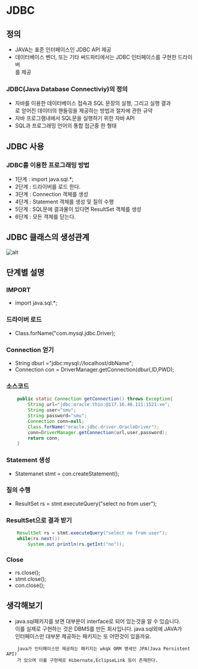 JDBC
=====

## 정의

* JAVA는 표준 인터페이스인 JDBC API 제공
* 데이터베이스 벤더, 또는 기타 써드파티에서는 JDBC 인터페이스를 구현한 드라이버  
  를 제공
### JDBC(Java Database Connectiviy)의 정의

* 자바를 이용한 데이터베이스 접속과 SQL 문장의 실행, 그리고 실행 결과  
  로 얻어진 데이터의 핸들링을 제공하는 방법과 절차에 관한 규약
* 자바 프로그램내에서 SQL문을 실행하기 위한 자바 API
* SQL과 프로그래밍 언어의 통합 접근중 한 형태

## JDBC 사용

### JDBC를 이용한 프로그래밍 방법

* 1단계 : import java.sql.*;
* 2단계 : 드라이버를 로드 한다.
* 3단계 : Connection 객체를 생성
* 4단계 : Statement 객체를 생성 및 질의 수행
* 5단계 : SQL문에 결과물이 있다면 ResultSet 객체를 생성
* 6단계 : 모든 객체를 닫는다.

## JDBC 클래스의 생성관계

![alt](https://cphinf.pstatic.net/mooc/20180201_49/1517475141729UGWfv_PNG/2_11_1_JDBC_.PNG?type=w760)


## 단계별 설명

### IMPORT

* import java.sql.*;

### 드라이버 로드

* Class.forName("com.mysql.jdbc.Driver);

### Connection 얻기

* String dburl ="jdbc:mysql://localhost/dbName";
* Connection con = DriverManager.getConnection(dburl,ID,PWD);

### 소스코드

```java
    public static Connection getConnection() throws Exception{
        String url="jdbc:oracle:thin:@117.16.46.111:1521:xe";
        String user="smu";
        String password="smu";
        Connection conn=null;
        Class.forName("oracle.jdbc.driver.OracleDriver");
        conn=DriverManager.getConnection(url,user,password);
        return conn;
    }
```

### Statement 생성

* Statemanet stmt = con.createStatement();

### 질의 수행

* ResultSet rs = stmt.executeQuery("select no from user");

### ResultSet으로 결과 받기

```java
    ResultSet rs = stmt.executeQuery("select no from user");
    while(rs.next())
        System.out.println(rs.getInt("no"));
```

### Close

* rs.close();
* stmt.close();
* con.close();

## 생각해보기 

* java.sql패키지를 보면 대부분이 interface로 되어 있는것을 알 수 있습니다.  
  이를 실제로 구현하는 것은 DBMS를 만든 회사입니다. java.sql외에 JAVA가   
  인터페이스만 대부분 제공하는 패키지는 또 어떤것이 있을까요.  

```
    java가 인터페이스만 제공하는 패키지는 wkqk ORM 명세인 JPA(Java Persistent API)
    가 있으며 이를 구현체로 Hibernate,EclipseLink 등이 존재한다.
```
